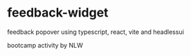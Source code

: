 # feedback-widget
feedback popover using typescript, react, vite and headlessui


bootcamp activity by NLW
